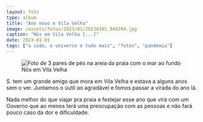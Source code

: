```yaml
---
layout: foto
type: album
title: "Ano novo e Vila Velha"
image: /assets/fotos/2023/01/20230101_044204.jpg
caption: "Nós em Vila Velha [...]"
date: 2023-01-01
tags: ["a vida, o universo e tudo mais", "fotos", "pandemia"]
---
```

<figure class="foto-post">
    <img src="{{ site.baseurl }}/assets/fotos/2023/01/20230101_044204.jpg" alt="Foto de 3 pares de pés na areia da praia com o mar ao fundo" title="Virada de ano na praia, que saudade">
<figcaption>Nós em Vila Velha</figcaption>
</figure>
S. tem um grande amigo que mora em Vila Velha e estava a alguns anos sem o ver. Juntamos o úutil ao agradável e fomos passar a virada do ano lá.  

Nada melhor do que viajar pra praia e festejar esse ano que virá com um Governo que ao menos terá uma preocupação com as pessoas e não fará pouco caso da dor e dificuldade.
